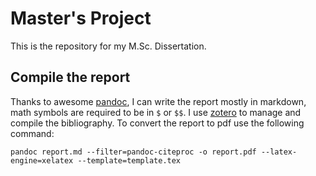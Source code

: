 Master's Project
================

This is the repository for my M.Sc. Dissertation.

## Compile the report

Thanks to awesome [pandoc](http://programminghistorian.org/lessons/sustainable-authorship-in-plain-text-using-pandoc-and-markdown), I can write the report mostly in markdown, math
symbols are required to be in `$` or `$$`. I use [zotero](http://zotero.org/) to manage and compile
the bibliography. To convert the report to pdf use the following command:

```
pandoc report.md --filter=pandoc-citeproc -o report.pdf --latex-engine=xelatex --template=template.tex
```
